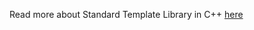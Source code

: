 Read more about Standard Template Library in C++ [here](../../docs/standard_template_library/readme.md)